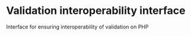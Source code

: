 Validation interoperability interface
=================================================

Interface for ensuring interoperability of validation on PHP
